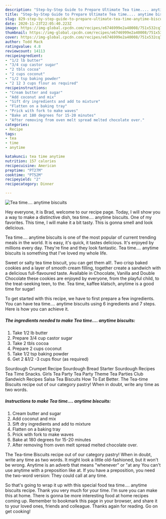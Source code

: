 ```yaml
---
description: "Step-by-Step Guide to Prepare Ultimate Tea time.... anytime biscuits"
title: "Step-by-Step Guide to Prepare Ultimate Tea time.... anytime biscuits"
slug: 829-step-by-step-guide-to-prepare-ultimate-tea-time-anytime-biscuits
date: 2020-11-23T22:05:40.223Z
image: https://img-global.cpcdn.com/recipes/e6746999e2a40008/751x532cq70/tea-time-anytime-biscuits-recipe-main-photo.jpg
thumbnail: https://img-global.cpcdn.com/recipes/e6746999e2a40008/751x532cq70/tea-time-anytime-biscuits-recipe-main-photo.jpg
cover: https://img-global.cpcdn.com/recipes/e6746999e2a40008/751x532cq70/tea-time-anytime-biscuits-recipe-main-photo.jpg
author: Todd Mack
ratingvalue: 4.8
reviewcount: 14113
recipeingredient:
- "1/2 lb butter"
- "3/4 cup castor sugar"
- "2 tbls cocoa"
- "2 cups coconut"
- "1/2 tsp baking powder"
- "2 12 3 cups flour as required"
recipeinstructions:
- "Cream butter and sugar"
- "Add coconut and mix"
- "Sift dry ingredients and add to mixture"
- "Flatten on a baking tray"
- "Prick with fork to make waves"
- "Bake at 180 degrees for 15-20 minutes"
- "After removing from oven melt spread melted chocolate over."
categories:
- Recipe
tags:
- tea
- time
- anytime

katakunci: tea time anytime 
nutrition: 157 calories
recipecuisine: American
preptime: "PT27M"
cooktime: "PT52M"
recipeyield: "2"
recipecategory: Dinner

---
```



![Tea time.... anytime biscuits](https://img-global.cpcdn.com/recipes/e6746999e2a40008/751x532cq70/tea-time-anytime-biscuits-recipe-main-photo.jpg)

Hey everyone, it is Brad, welcome to our recipe page. Today, I will show you a way to make a distinctive dish, tea time.... anytime biscuits. One of my favorites. This time, I will make it a bit tasty. This is gonna smell and look delicious.

Tea time.... anytime biscuits is one of the most popular of current trending meals in the world. It is easy, it's quick, it tastes delicious. It's enjoyed by millions every day. They're fine and they look fantastic. Tea time.... anytime biscuits is something that I've loved my whole life.

Sweet or salty tea time biscuit, you can get them all!. Two crisp baked cookies and a layer of smooth cream filling, together create a sandwich with a delicious full-flavoured taste. Available in Chocolate, Vanilla and Double Chocolate these cookies are enjoyed by everyone, from the playful child, to the treat-seeking teen, to the. Tea time, kaffee klatsch, anytime is a good time for sugar!


To get started with this recipe, we have to first prepare a few ingredients. You can have tea time.... anytime biscuits using 6 ingredients and 7 steps. Here is how you can achieve it.

<!--inarticleads1-->

##### The ingredients needed to make Tea time.... anytime biscuits:

1. Take 1/2 lb butter
1. Prepare 3/4 cup castor sugar
1. Take 2 tbls cocoa
1. Prepare 2 cups coconut
1. Take 1/2 tsp baking powder
1. Get 2 &amp;1/2 -3 cups flour (as required)


Sourdough Crumpet Recipe Sourdough Bread Starter Sourdough Recipes Tea Time Snacks. Girls Tea Party Tea Party Theme Tea Parties Club Sandwich Recipes Salsa Tea Biscuits How To Eat Better. The Tea-time Biscuits recipe out of our category pastry! When in doubt, write any time as two words. 

<!--inarticleads2-->

##### Instructions to make Tea time.... anytime biscuits:

1. Cream butter and sugar
1. Add coconut and mix
1. Sift dry ingredients and add to mixture
1. Flatten on a baking tray
1. Prick with fork to make waves
1. Bake at 180 degrees for 15-20 minutes
1. After removing from oven melt spread melted chocolate over.


The Tea-time Biscuits recipe out of our category pastry! When in doubt, write any time as two words. It might look a little old-fashioned, but it won&#39;t be wrong. Anytime is an adverb that means &#34;whenever&#34; or &#34;at any You can&#39;t use anytime with a preposition like at. If you have a preposition, you need the two-word version: They could call at any time. 

So that's going to wrap it up with this special food tea time.... anytime biscuits recipe. Thank you very much for your time. I'm sure you can make this at home. There is gonna be more interesting food at home recipes coming up. Remember to bookmark this page in your browser, and share it to your loved ones, friends and colleague. Thanks again for reading. Go on get cooking!
